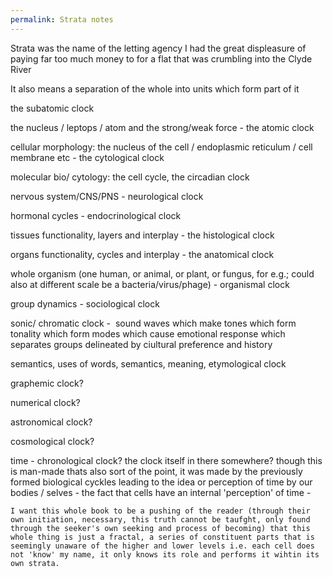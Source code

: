 ```yaml
---
permalink: Strata notes
---
```


Strata was the name of the letting agency I had the great displeasure of paying far too much money to for a flat that was crumbling into the Clyde River

 It also means a separation of the whole into units which form part of it 

the subatomic clock 

the nucleus / leptops / atom and the strong/weak force - the atomic clock 

cellular morphology: the nucleus of the cell / endoplasmic reticulum / cell membrane etc - the cytological clock

molecular bio/ cytology: the cell cycle, the circadian clock 

nervous system/CNS/PNS - neurological clock

hormonal cycles - endocrinological clock

tissues functionality, layers and interplay - the histological clock 

organs functionality, cycles and interplay - the anatomical clock 

whole organism (one human, or animal, or plant, or fungus, for e.g.; could also at different scale be a bacteria/virus/phage) - organismal clock

group dynamics - sociological clock 

sonic/ chromatic clock -  sound waves which make tones which form tonality which form modes which cause emotional response which separates groups delineated by ciultural preference and history 

semantics, uses of words, semantics, meaning, etymological clock 

graphemic clock?

numerical clock?

astronomical clock?

cosmological clock?

  

time - chronological clock? the clock itself in there somewhere? though this is man-made thats also sort of the point, it was made by the previously formed biological cyckles leading to the idea or perception of time by our bodies / selves - the fact that cells have an internal 'perception' of time - 

	  
	
	I want this whole book to be a pushing of the reader (through their own initiation, necessary, this truth cannot be taufght, only found through the seeker's own seeking and process of becoming) that this whole thing is just a fractal, a series of constituent parts that is seemingly unaware of the higher and lower levels i.e. each cell does not 'know' my name, it only knows its role and performs it wihtin its own strata. 

  
